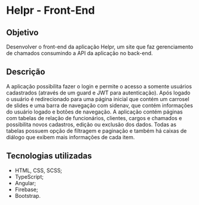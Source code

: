 # Helpr - Front-End

## Objetivo

Desenvolver o front-end da aplicação Helpr, um site que faz gerenciamento de chamados consumindo a API da aplicação no back-end.

## Descrição

A aplicação possibilita fazer o login e permite o acesso a somente usuários cadastrados (através de um guard e JWT para autenticação). Após logado o usuário é redirecionado para uma página inicial que contém um carrosel de slides e uma barra de navegação com sidenav, que contém informações do usuário logado e botões de navegação. A aplicação contém páginas com tabelas de relação de funcionários, clientes, cargos e chamados e possibilita novos cadastros, edição ou exclusão dos dados. Todas as tabelas possuem opção de filtragem e paginação e também há caixas de diálogo que exibem mais informações de cada item.

## Tecnologias utilizadas

- HTML, CSS, SCSS;
- TypeScript;
- Angular;
- Firebase;
- Bootstrap.
